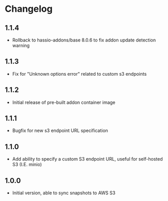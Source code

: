 # Changelog

## 1.1.4
- Rollback to hassio-addons/base 8.0.6 to fix addon update detection warning

## 1.1.3
- Fix for "Unknown options error" related to custom s3 endpoints

## 1.1.2
- Initial release of pre-built addon container image

## 1.1.1
- Bugfix for new s3 endpoint URL specification

## 1.1.0
- Add ability to specify a custom S3 endpoint URL, useful for self-hosted S3 (I.E. minio)

## 1.0.0
- Initial version, able to sync snapshots to AWS S3
